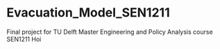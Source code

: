 # Evacuation_Model_SEN1211
Final project for TU Delft Master Engineering and Policy Analysis course SEN1211
Hoi
